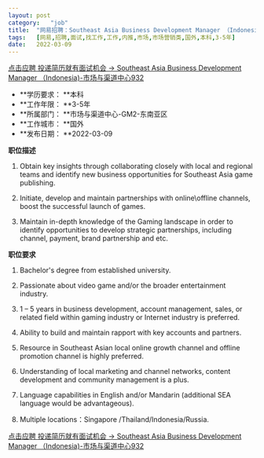 ```yaml
---
layout:	post
category:	"job"
title:	"网易招聘：Southeast Asia Business Development Manager （Indonesia)-市场与渠道中心932-市场-市场营销类-国外本科3-5年"
tags:	[网易,招聘,面试,找工作,工作,内推,市场,市场营销类,国外,本科,3-5年]
date:	2022-03-09
---
```


[点击应聘 投递简历就有面试机会 ->  Southeast Asia Business Development Manager （Indonesia)-市场与渠道中心932](http://mobile.bole.netease.com/bole/boleDetail?id=38664&employeeId=346f03c3cda5f04c&key=all)



- **学历要求： **本科
- **工作年限： **3-5年
- **所属部门： **市场与渠道中心-GM2-东南亚区
- **工作城市： **国外
- **发布日期： **2022-03-09



**职位描述**

1. Obtain key insights through collaborating closely with local and regional teams and identify new business opportunities for Southeast Asia game publishing.

2. Initiate, develop and maintain partnerships with online\offline channels, boost the successful launch of games.

3. Maintain in-depth knowledge of the Gaming landscape in order to identify opportunities to develop strategic partnerships, including channel, payment, brand partnership and etc.



**职位要求**

1. Bachelor's degree from established university.

2. Passionate about video game and/or the broader entertainment industry.

3. 1 – 5 years in business development, account management, sales, or related field within gaming industry or Internet industry is preferred.

4. Ability to build and maintain rapport with key accounts and partners.

5. Resource in Southeast Asian local online growth channel and offline promotion channel is highly preferred.

6. Understanding of local marketing and channel networks, content development and community management is a plus.

7. Language capabilities in English and/or Mandarin (additional SEA language would be advantageous).

8. Multiple locations：Singapore /Thailand/Indonesia/Russia.



[点击应聘 投递简历就有面试机会 ->  Southeast Asia Business Development Manager （Indonesia)-市场与渠道中心932](http://mobile.bole.netease.com/bole/boleDetail?id=38664&employeeId=346f03c3cda5f04c&key=all)